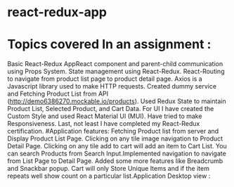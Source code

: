 # react-redux-app
# Topics covered In an assignment : 
Basic React-Redux AppReact component and parent-child communication using Props System.
State management using React-Redux.
React-Routing to navigate from product list page to product detail page.
Axios is a Javascript library used to make HTTP requests.
Created dummy service and Fetching Product List from API (http://demo6386270.mockable.io/products).
Used Redux State to maintain Product List, Selected Product, and Cart Data.
For UI I have created the Custom Style and used React Material UI (MUI).
Have tried to make Responsiveness.
Last, not least I have completed my React-Redux certification. 
#Application features:
Fetching Product list from server and Display Product List Page.
Clicking on any tile image navigation to Product Detail Page.
Clicking on any tile add to cart will add an item to Cart List.
You can search Products from Search Input.Implemented navigation to navigate from List Page to Detail Page.
Added some more features like Breadcrumb and Snackbar popup.
Cart will only Store Unique Items and if the item repeats well show count on a particular list.Application Desktop view :


                
